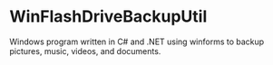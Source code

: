 # WinFlashDriveBackupUtil
Windows program written in C# and .NET using winforms to backup pictures, music, videos, and documents.
